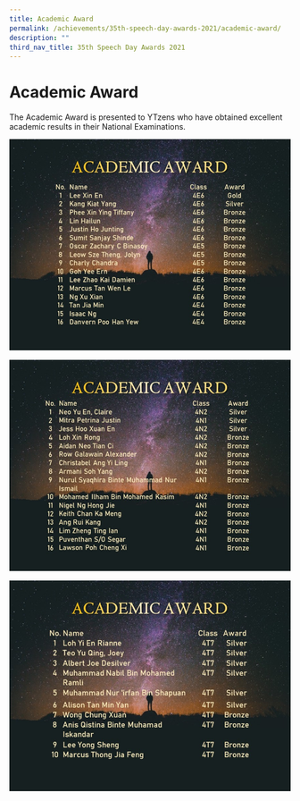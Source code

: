 ```yaml
---
title: Academic Award
permalink: /achievements/35th-speech-day-awards-2021/academic-award/
description: ""
third_nav_title: 35th Speech Day Awards 2021
---
```

# **Academic Award**
  
The Academic Award is presented to YTzens who have obtained excellent academic results in their National Examinations.

![](/images/Slide1%20(3).jpg)

![](/images/Slide2%20(3).jpg)

![](/images/Slide3%20(3).jpg)